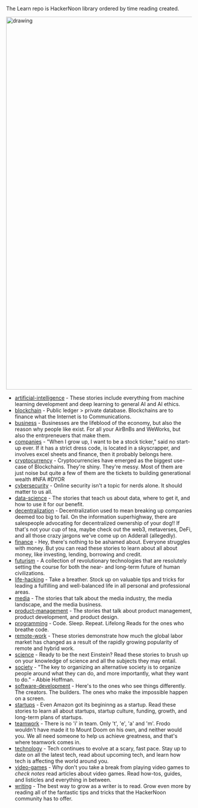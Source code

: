 The Learn repo is HackerNoon library ordered by time reading created. 

<img src="g.gif" alt="drawing" width="1012"/>

* [artificial-intelligence](./artificial-intelligence/README.md) - These stories include everything from machine learning development and deep learning to general AI and AI ethics.
* [blockchain](./blockchain/README.md) - Public ledger > private database. Blockchains are to finance what the Internet is to Communications. 
* [business](./business/README.md) - Businesses are the lifeblood of the economy, but also the reason why people like <enter billionaire name here> exist. For all your AirBnBs and WeWorks, but also the entrpreneuers that make them.
* [companies](./companies/README.md) - "When I grow up, I want to be a stock ticker," said no start-up ever. If it has a strict dress code, is located in a skyscrapper, and involves excel sheets and finance, then it probably belongs here.
* [cryptocurrency](./cryptocurrency/README.md) - Cryptocurrencies have emerged as the biggest use-case of Blockchains. They're shiny. They're messy. Most of them are just noise but quite a few of them are the tickets to building generational wealth #NFA #DYOR
* [cybersecurity](./cybersecurity/README.md) - Online security isn't a topic for nerds alone. It should matter to us all. 
* [data-science](./data-science/README.md) - The stories that teach us about data, where to get it, and how to use it for our benefit.
* [decentralization](./decentralization/README.md) - Decentralization used to mean breaking up companies deemed too big to fail. On the information superhighway, there are salespeople advocating for decentralized ownership of your dog!! If that's not your cup of tea, maybe check out the web3, metaverses, DeFi, and all those crazy jargons we've come up on Adderall (allegedly).
* [finance](./finance/README.md) - Hey, there's nothing to be ashamed about. Everyone struggles with money. But you can read these stories to learn about all about money, like investing, lending, borrowing and credit.
* [futurism](./futurism/README.md) - A collection of revolutionary technologies that are resolutely setting the course for both the near- and long-term future of human civilizations.
* [life-hacking](./life-hacking/README.md) - Take a breather. Stock up on valuable tips and tricks for leading a fulfilling and well-balanced life in all personal and professional areas.
* [media](./media/README.md) - The stories that talk about the media industry, the media landscape, and the media business.
* [product-management](./product-management/README.md) - The stories that talk about product management, product development, and product design.
* [programming](./programming/README.md) - Code. Sleep. Repeat. Lifelong Reads for the ones who breathe code.
* [remote-work](./remote-work/README.md) - These stories demonstrate how much the global labor market has changed as a result of the rapidly growing popularity of remote and hybrid work.
* [science](./science/README.md) - Ready to be the next Einstein? Read these stories to brush up on your knowledge of science and all the subjects they may entail.
* [society](./society/README.md) - "The key to organizing an alternative society is to organize people around what they can do, and more importantly, what they want to do." - Abbie Hoffman.
* [software-development](./software-development/README.md) - Here's to the ones who see things differently. The creators. The builders. The ones who make the impossible happen on a screen. 
* [startups](./startups/README.md) - Even Amazon got its begininng as a startup. Read these stories to learn all about startups, startup culture, funding, growth, and long-term plans of startups.
* [teamwork](./teamwork/README.md) - There is no 'i' in team. Only 't', 'e', 'a' and 'm'. Frodo wouldn't have made it to Mount Doom on his own, and neither would you. We all need someone to help us achieve greatness, and that's where teamwork comes in.
* [technology](./technology/README.md) - Tech continues to evolve at a scary, fast pace. Stay up to date on all the latest tech, read about upcoming tech, and learn how tech is affecting the world around you.
* [video-games](./video-games/README.md) - Why don't you take a break from playing video games to *check notes* read articles about video games. Read how-tos, guides, and listicles and everything in between.
* [writing](./writing/README.md) - The best way to grow as a writer is to read. Grow even more by reading all of the fantastic tips and tricks that the HackerNoon community has to offer. 
